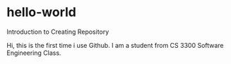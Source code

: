 # hello-world
Introduction to Creating Repository

Hi, this is the first time i use Github. I am a student from CS 3300 Software Engineering Class. 
